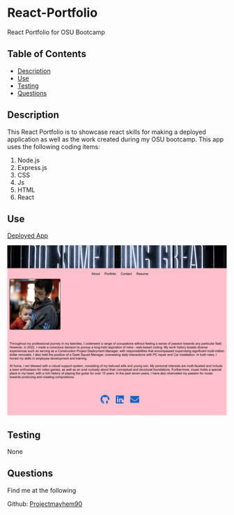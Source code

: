 # React-Portfolio
React Portfolio for OSU Bootcamp

## Table of Contents

- [Description](#description)
- [Use](#use)
- [Testing](#testing)
- [Questions](#questions)

## Description
This React Portfolio is to showcase react skills for making a deployed application as well as the work created during my OSU bootcamp. This app uses the following coding items:

1. Node.js
2. Express.js
3. CSS
4. Js
5. HTML
6. React 

## Use

[Deployed App](https://projectmayhem90.github.io/react-portfolio/)

![Picture of App](./my-app/src/images/Reactappphoto.png)

## Testing
None

## Questions
Find me at the following 

Github: [Projectmayhem90](https://github.com/Projectmayhem90)